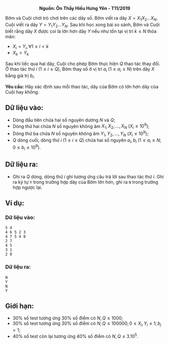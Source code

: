 **<center>Nguồn: Ôn Thầy Hiếu Hưng Yên - T11/2019</center>**

Bờm và Cuội chơi trò chơi trên các dãy số. Bờm viết ra dãy $X=X_1 X_2…X_N$. Cuội viết ra dãy $Y=Y_1 Y_2…Y_N$. Sau khi học xong bài so sánh, Bờm và Cuội biết rằng dãy $X$ được coi là lớn hơn dãy $Y$ nếu như tồn tại vị trí $k≤N$ thỏa mãn:
- $X_i=Y_i, ∀1≤i<k$
- $X_k>Y_k$

Sau khi liếc qua hai dãy, Cuội cho phép Bờm thực hiện $Q$ thao tác thay đổi. Ở thao tác thứ $i\ (1≤i≤Q)$, Bờm thay số ở vị trí $a_i\ (1≤a_i≤N)$ trên dãy $X$ bằng giá trị $b_i$.

**Yêu cầu:** Hãy xác định sau mỗi thao tác, dãy của Bờm có lớn hơn dãy của Cuội hay không.

## Dữ liệu vào:
- Dòng đầu tiên chứa hai số nguyên dương $N$ và $Q$;
- Dòng thứ hai chứa $N$ số nguyên không âm $X_1,X_2,…,X_N\ (X_i≤10^9)$;
- Dòng thứ ba chứa $N$ số nguyên không âm $Y_1,Y_2,…,Y_N\ (X_i≤10^9)$;
- $Q$ dòng cuối, dòng thứ $i\ (1≤i≤Q)$ chứa hai số nguyên $a_i,b_i\ (1≤a_i≤N;0≤b_i≤10^9)$.

## Dữ liệu ra:
- Ghi ra $Q$ dòng, dòng thứ $i$ ghi tương ứng câu trả lời sau thao tác thứ $i$. Ghi ra ký tự `Y` trong trường hợp dãy của Bờm lớn hơn, ghi ra `N` trong trường hợp ngược lại.

## Ví dụ:
### Dữ liệu vào:
```
5 4
4 6 5 2 3
4 7 5 4 8
2 7 
4 5
3 1
2 8
```
### Dữ liệu ra:
```
N
Y
N
Y
```

## Giới hạn:
- $30\%$ số test tương ứng $30\%$ số điểm có $N,Q≤1000$;
- $30\%$ số test tương ứng $30\%$ số điểm có $N,Q≤100000;0≤X_i,Y_i≤1;b_j=1$;
- $40\%$ số test còn lại tương ứng $40\%$ số điểm có $N,Q≤3.10^5$.